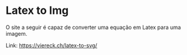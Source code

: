 # Latex to Img

O site a seguir é capaz de converter uma equação em Latex para uma imagem.

Link: https://viereck.ch/latex-to-svg/